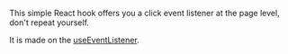 This simple React hook offers you a click event listener at the page level, don't repeat yourself.

It is made on the [useEventListener](/react-hook/use-event-listener).
